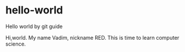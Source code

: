 # hello-world
Hello world by git guide

Hi,world. My name Vadim, nickname RED. This is time to learn computer science.
